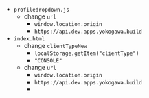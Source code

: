 - `profiledropdown.js`
	- change `url`
		- `window.location.origin`
		- `https://api.dev.apps.yokogawa.build`
- `index.html`
	- change `clientTypeNew`
		- `localStorage.getItem("clientType")`
		- `"CONSOLE"`
	- change `url`
		- `window.location.origin`
		- `https://api.dev.apps.yokogawa.build`
		- 